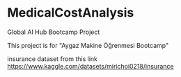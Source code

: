 # MedicalCostAnalysis
Global AI Hub Bootcamp Project

This project is for "Aygaz Makine Öğrenmesi Bootcamp"

insurance dataset from this link https://www.kaggle.com/datasets/mirichoi0218/insurance
